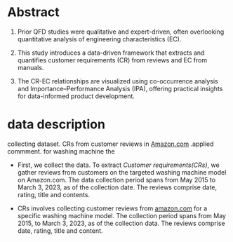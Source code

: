 # Abstract
1. Prior QFD studies were qualitative and expert-driven, often overlooking quantitative analysis of engineering characteristics (EC).

2. This study introduces a data-driven framework that extracts and quantifies customer requirements (CR) from reviews and EC from manuals.

3. The CR-EC relationships are visualized using co-occurrence analysis and Importance–Performance Analysis (IPA), offering practical insights for data-informed product development.

# data description
collecting dataset. CRs from customer reviews in [Amazon.com](http://Amazon.com) .applied commment. for washing machine the

- First, we collect the data. To extract *Customer requirements(CRs)*, we gather reviews from customers on the targeted washing machine model on Amazon.com. The data collection period spans from May 2015 to March 3, 2023, as of the collection date. The reviews comprise date, rating, title and contents.

- CRs involves collecting customer reviews from [amazon.com](http://amazon.com) for a specific washing machine model. The collection period spans from May 2015, to March 3, 2023, as of the collection data.  The reviews comprise date, rating, title and content.

